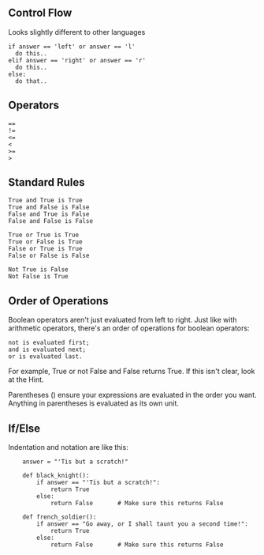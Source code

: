 ## Control Flow
Looks slightly different to other languages
    
    if answer == 'left' or answer == 'l'
      do this..
    elif answer == 'right' or answer == 'r'
      do this..
    else: 
      do that..
      
## Operators
    ==
    !=
    <=
    <
    >=
    >
    
## Standard Rules
    True and True is True
    True and False is False
    False and True is False
    False and False is False

    True or True is True
    True or False is True
    False or True is True
    False or False is False

    Not True is False
    Not False is True
    
## Order of Operations

Boolean operators aren't just evaluated from left to right. Just like with arithmetic operators, there's an order of operations for boolean operators:

    not is evaluated first;
    and is evaluated next;
    or is evaluated last.
    
For example, True or not False and False returns True. If this isn't clear, look at the Hint.

Parentheses () ensure your expressions are evaluated in the order you want. Anything in parentheses is evaluated as its own unit.

## If/Else
Indentation and notation are like this:

        answer = "'Tis but a scratch!"

        def black_knight():
            if answer == "'Tis but a scratch!":
                return True
            else:             
                return False       # Make sure this returns False

        def french_soldier():
            if answer == "Go away, or I shall taunt you a second time!":
                return True
            else:             
                return False       # Make sure this returns False


